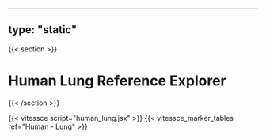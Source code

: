---
type: "static"
----
{{< section >}}

# Human Lung Reference Explorer

{{< /section >}}

{{< vitessce script="human_lung.jsx" >}}
{{< vitessce_marker_tables ref="Human - Lung" >}}
